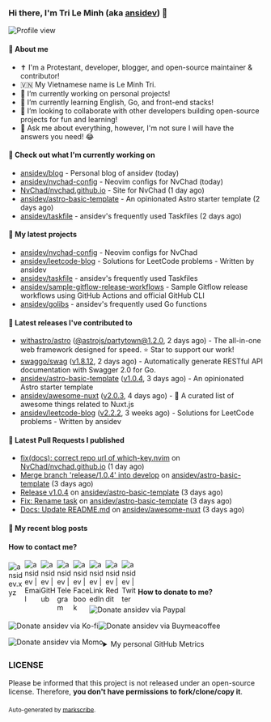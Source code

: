 ### Hi there, I'm Tri Le Minh (aka [ansidev][website]) 👋

<img src="https://komarev.com/ghpvc/?username=ansidev" alt="Profile view" />

#### 📕 About me

- ✝️ I'm a Protestant, developer, blogger, and open-source maintainer & contributor!
- 🇻🇳 My Vietnamese name is Le Minh Tri.
- 🔭 I’m currently working on personal projects!
- 🌱 I’m currently learning English, Go, and front-end stacks!
- 👯 I’m looking to collaborate with other developers building open-source projects for fun and learning!
- 💬 Ask me about everything, however, I'm not sure I will have the answers you need! 😂

#### 👷 Check out what I'm currently working on

- [ansidev/blog](https://github.com/ansidev/blog) - Personal blog of ansidev (today)
- [ansidev/nvchad-config](https://github.com/ansidev/nvchad-config) - Neovim configs for NvChad (today)
- [NvChad/nvchad.github.io](https://github.com/NvChad/nvchad.github.io) - Site for NvChad  (1 day ago)
- [ansidev/astro-basic-template](https://github.com/ansidev/astro-basic-template) - An opinionated Astro starter template (2 days ago)
- [ansidev/taskfile](https://github.com/ansidev/taskfile) - ansidev's frequently used Taskfiles (2 days ago)

#### 🌱 My latest projects

- [ansidev/nvchad-config](https://github.com/ansidev/nvchad-config) - Neovim configs for NvChad
- [ansidev/leetcode-blog](https://github.com/ansidev/leetcode-blog) - Solutions for LeetCode problems - Written by ansidev
- [ansidev/taskfile](https://github.com/ansidev/taskfile) - ansidev's frequently used Taskfiles
- [ansidev/sample-gitflow-release-workflows](https://github.com/ansidev/sample-gitflow-release-workflows) - Sample Gitflow release workflows using GitHub Actions and official GitHub CLI
- [ansidev/golibs](https://github.com/ansidev/golibs) - ansidev's frequently used Go functions

#### 🔭 Latest releases I've contributed to

- [withastro/astro](https://github.com/withastro/astro) ([@astrojs/partytown@1.2.0](https://github.com/withastro/astro/releases/tag/%40astrojs/partytown%401.2.0), 2 days ago) - The all-in-one web framework designed for speed. ⭐️ Star to support our work!
- [swaggo/swag](https://github.com/swaggo/swag) ([v1.8.12](https://github.com/swaggo/swag/releases/tag/v1.8.12), 2 days ago) - Automatically generate RESTful API documentation with Swagger 2.0 for Go.
- [ansidev/astro-basic-template](https://github.com/ansidev/astro-basic-template) ([v1.0.4](https://github.com/ansidev/astro-basic-template/releases/tag/v1.0.4), 3 days ago) - An opinionated Astro starter template
- [ansidev/awesome-nuxt](https://github.com/ansidev/awesome-nuxt) ([v2.0.3](https://github.com/ansidev/awesome-nuxt/releases/tag/v2.0.3), 4 days ago) - 🎉 A curated list of awesome things related to Nuxt.js
- [ansidev/leetcode-blog](https://github.com/ansidev/leetcode-blog) ([v2.2.2](https://github.com/ansidev/leetcode-blog/releases/tag/v2.2.2), 3 weeks ago) - Solutions for LeetCode problems - Written by ansidev

#### 🔨 Latest Pull Requests I published

- [fix(docs): correct repo url of which-key.nvim](https://github.com/NvChad/nvchad.github.io/pull/142) on [NvChad/nvchad.github.io](https://github.com/NvChad/nvchad.github.io) (1 day ago)
- [Merge branch 'release/1.0.4' into develop](https://github.com/ansidev/astro-basic-template/pull/113) on [ansidev/astro-basic-template](https://github.com/ansidev/astro-basic-template) (3 days ago)
- [Release v1.0.4](https://github.com/ansidev/astro-basic-template/pull/112) on [ansidev/astro-basic-template](https://github.com/ansidev/astro-basic-template) (3 days ago)
- [Fix: Rename task](https://github.com/ansidev/astro-basic-template/pull/111) on [ansidev/astro-basic-template](https://github.com/ansidev/astro-basic-template) (3 days ago)
- [Docs: Update README.md](https://github.com/ansidev/awesome-nuxt/pull/121) on [ansidev/awesome-nuxt](https://github.com/ansidev/awesome-nuxt) (3 days ago)

#### 📜 My recent blog posts

<!-- BLOG-POST-LIST:START --><!-- BLOG-POST-LIST:END -->

#### How to contact me?

[<img align="left" width="32px" src="https://ansidev.xyz/pwa-192x192.png"                alt="ansidev.xyz" style="padding-top: 4px;" />][website]
<a href="mailto:ansidev@gmail.com">
 <img align="left" width="32px" src="https://img.icons8.com/fluency/32/gmail-new.png"    alt="ansidev | Email" />
</a>
[<img align="left" width="32px" src="https://img.icons8.com/fluency/32/github.png"       alt="ansidev | GitHub" />][github]
[<img align="left" width="32px" src="https://img.icons8.com/fluency/32/telegram-app.svg" alt="ansidev | Telegram" />][telegram]
[<img align="left" width="32px" src="https://img.icons8.com/fluency/32/facebook.svg"     alt="ansidev | Facebook" />][facebook]
[<img align="left" width="32px" src="https://img.icons8.com/fluency/32/linkedin.svg"     alt="ansidev | LinkedIn" />][linkedin]
[<img align="left" width="32px" src="https://img.icons8.com/fluency/32/reddit.svg"       alt="ansidev | Reddit" />][reddit]
[<img align="left" width="32px" src="https://img.icons8.com/fluency/32/twitter.svg"      alt="ansidev | Twitter" />][twitter]

<br/>
<br/>

#### How to donate to me?

[<img align="left" height="32px" src="https://www.paypalobjects.com/paypal-ui/logos/svg/paypal-color.svg"  alt="Donate ansidev via Paypal" />][paypal]
[<img align="left" height="32px" src="https://storage.ko-fi.com/cdn/brandasset/kofi_bg_tag_white.png"      alt="Donate ansidev via  Ko-fi" />][kofi]
[<img align="left" height="32px" src="https://cdn.buymeacoffee.com/buttons/v2/default-yellow.png"          alt="Donate ansidev via Buymeacoffee" />][buymeacoffee]
[<img align="left" height="32px" src="https://ansidev.xyz/imgs/momo_icon_rectangle_pinkbg_RGB.png"         alt="Donate ansidev via Momo" />][momo]

<br/>
<br/>

[website]: https://ansidev.xyz/?utm_source=github&utm_medium=readme
[email]: ansidev@gmail.com
[github]: https://github.com/ansidev
[facebook]: https://facebook.com/leminhtri.py
[telegram]: https://t.me/ansidev
[twitter]: https://twitter.com/ansidev
[linkedin]: https://linkedin.com/in/tri-le-minh-1b05bb51/
[reddit]: https://reddit.com/u/ansidev
[paypal]: https://paypal.me/ansidev
[kofi]: https://ko-fi.com/ansidev
[buymeacoffee]: https://buymeacoffee.com/ansidev
[momo]: https://me.momo.vn/ansidev

<br/>
<br/>

<details>
  <summary>My personal GitHub Metrics</summary>
  <br/>
  <img src="./github_metrics_01.svg" />
  <img src="./github_metrics_02.svg" />
</details>

### LICENSE

Please be informed that this project is not released under an open-source license. Therefore, **you don't have permissions to fork/clone/copy it**.

<sub>Auto-generated by [markscribe](https://github.com/muesli/markscribe).</sub>

